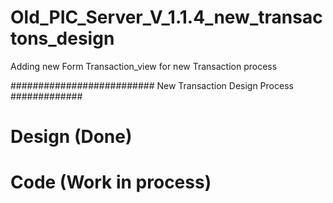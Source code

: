 # Old_PIC_Server_V_1.1.4_new_transactons_design


Adding new Form Transaction_view for new Transaction process

########################## New Transaction Design Process #############

# Design (Done)

# Code (Work in process)
